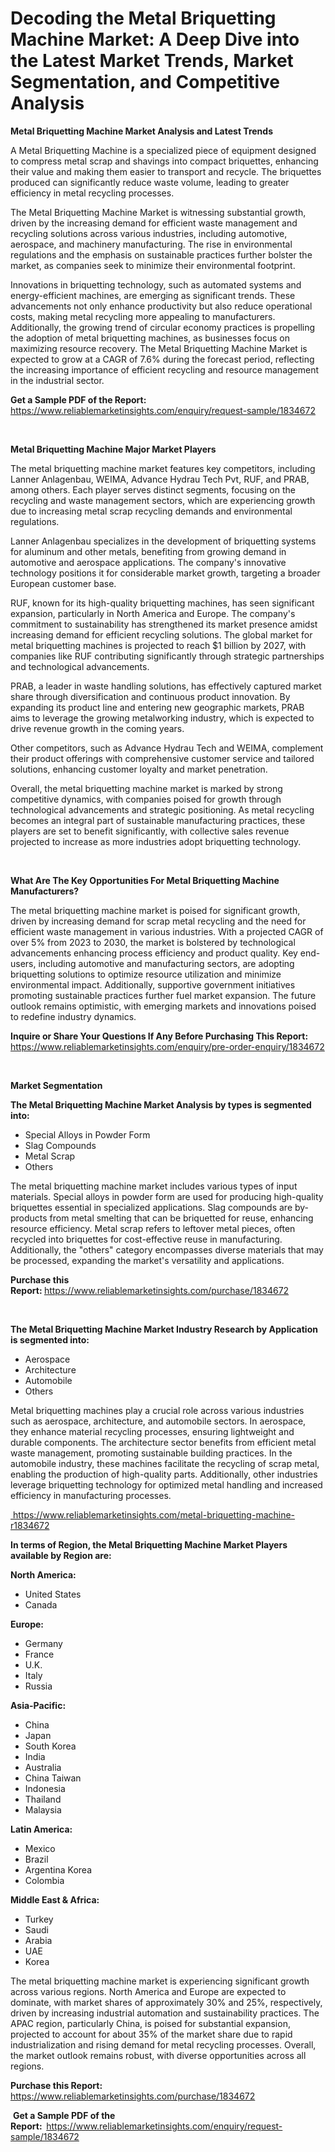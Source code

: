 <p><h1>Decoding the Metal Briquetting Machine Market: A Deep Dive into the Latest Market Trends, Market Segmentation, and Competitive Analysis</h1></p><p><strong>Metal Briquetting Machine Market Analysis and Latest Trends</strong></p>
<p><p>A Metal Briquetting Machine is a specialized piece of equipment designed to compress metal scrap and shavings into compact briquettes, enhancing their value and making them easier to transport and recycle. The briquettes produced can significantly reduce waste volume, leading to greater efficiency in metal recycling processes. </p><p>The Metal Briquetting Machine Market is witnessing substantial growth, driven by the increasing demand for efficient waste management and recycling solutions across various industries, including automotive, aerospace, and machinery manufacturing. The rise in environmental regulations and the emphasis on sustainable practices further bolster the market, as companies seek to minimize their environmental footprint.</p><p>Innovations in briquetting technology, such as automated systems and energy-efficient machines, are emerging as significant trends. These advancements not only enhance productivity but also reduce operational costs, making metal recycling more appealing to manufacturers. Additionally, the growing trend of circular economy practices is propelling the adoption of metal briquetting machines, as businesses focus on maximizing resource recovery. The Metal Briquetting Machine Market is expected to grow at a CAGR of 7.6% during the forecast period, reflecting the increasing importance of efficient recycling and resource management in the industrial sector.</p></p>
<p><strong>Get a Sample PDF of the Report:&nbsp;</strong> <a href="https://www.reliablemarketinsights.com/enquiry/request-sample/1834672?utm_campaign=3111&utm_medium=2&utm_source=Github&utm_content=ia&utm_term=16042025&utm_id=metal-briquetting-machine">https://www.reliablemarketinsights.com/enquiry/request-sample/1834672</a></p>
<p>&nbsp;</p>
<p><strong>Metal Briquetting Machine Major Market Players</strong></p>
<p><p>The metal briquetting machine market features key competitors, including Lanner Anlagenbau, WEIMA, Advance Hydrau Tech Pvt, RUF, and PRAB, among others. Each player serves distinct segments, focusing on the recycling and waste management sectors, which are experiencing growth due to increasing metal scrap recycling demands and environmental regulations.</p><p>Lanner Anlagenbau specializes in the development of briquetting systems for aluminum and other metals, benefiting from growing demand in automotive and aerospace applications. The company's innovative technology positions it for considerable market growth, targeting a broader European customer base.</p><p>RUF, known for its high-quality briquetting machines, has seen significant expansion, particularly in North America and Europe. The company's commitment to sustainability has strengthened its market presence amidst increasing demand for efficient recycling solutions. The global market for metal briquetting machines is projected to reach $1 billion by 2027, with companies like RUF contributing significantly through strategic partnerships and technological advancements.</p><p>PRAB, a leader in waste handling solutions, has effectively captured market share through diversification and continuous product innovation. By expanding its product line and entering new geographic markets, PRAB aims to leverage the growing metalworking industry, which is expected to drive revenue growth in the coming years.</p><p>Other competitors, such as Advance Hydrau Tech and WEIMA, complement their product offerings with comprehensive customer service and tailored solutions, enhancing customer loyalty and market penetration.</p><p>Overall, the metal briquetting machine market is marked by strong competitive dynamics, with companies poised for growth through technological advancements and strategic positioning. As metal recycling becomes an integral part of sustainable manufacturing practices, these players are set to benefit significantly, with collective sales revenue projected to increase as more industries adopt briquetting technology.</p></p>
<p>&nbsp;</p>
<p><strong>What Are The Key Opportunities For Metal Briquetting Machine Manufacturers?</strong></p>
<p><p>The metal briquetting machine market is poised for significant growth, driven by increasing demand for scrap metal recycling and the need for efficient waste management in various industries. With a projected CAGR of over 5% from 2023 to 2030, the market is bolstered by technological advancements enhancing process efficiency and product quality. Key end-users, including automotive and manufacturing sectors, are adopting briquetting solutions to optimize resource utilization and minimize environmental impact. Additionally, supportive government initiatives promoting sustainable practices further fuel market expansion. The future outlook remains optimistic, with emerging markets and innovations poised to redefine industry dynamics.</p></p>
<p><strong>Inquire or Share Your Questions If Any Before Purchasing This Report:</strong> <a href="https://www.reliablemarketinsights.com/enquiry/pre-order-enquiry/1834672?utm_campaign=3111&utm_medium=2&utm_source=Github&utm_content=ia&utm_term=16042025&utm_id=metal-briquetting-machine">https://www.reliablemarketinsights.com/enquiry/pre-order-enquiry/1834672</a></p>
<p>&nbsp;</p>
<p><strong>Market Segmentation</strong></p>
<p><strong>The Metal Briquetting Machine Market Analysis by types is segmented into:</strong></p>
<p><ul><li>Special Alloys in Powder Form</li><li>Slag Compounds</li><li>Metal Scrap</li><li>Others</li></ul></p>
<p><p>The metal briquetting machine market includes various types of input materials. Special alloys in powder form are used for producing high-quality briquettes essential in specialized applications. Slag compounds are by-products from metal smelting that can be briquetted for reuse, enhancing resource efficiency. Metal scrap refers to leftover metal pieces, often recycled into briquettes for cost-effective reuse in manufacturing. Additionally, the "others" category encompasses diverse materials that may be processed, expanding the market's versatility and applications.</p></p>
<p><strong>Purchase this Report:&nbsp;</strong><a href="https://www.reliablemarketinsights.com/purchase/1834672?utm_campaign=3111&utm_medium=2&utm_source=Github&utm_content=ia&utm_term=16042025&utm_id=metal-briquetting-machine">https://www.reliablemarketinsights.com/purchase/1834672</a></p>
<p>&nbsp;</p>
<p><strong>The Metal Briquetting Machine Market Industry Research by Application is segmented into:</strong></p>
<p><ul><li>Aerospace</li><li>Architecture</li><li>Automobile</li><li>Others</li></ul></p>
<p><p>Metal briquetting machines play a crucial role across various industries such as aerospace, architecture, and automobile sectors. In aerospace, they enhance material recycling processes, ensuring lightweight and durable components. The architecture sector benefits from efficient metal waste management, promoting sustainable building practices. In the automobile industry, these machines facilitate the recycling of scrap metal, enabling the production of high-quality parts. Additionally, other industries leverage briquetting technology for optimized metal handling and increased efficiency in manufacturing processes.</p></p>
<p><a href="https://www.reliablemarketinsights.com/metal-briquetting-machine-r1834672?utm_campaign=3111&utm_medium=2&utm_source=Github&utm_content=ia&utm_term=16042025&utm_id=metal-briquetting-machine">&nbsp;https://www.reliablemarketinsights.com/metal-briquetting-machine-r1834672</a></p>
<p><strong>In terms of Region, the Metal Briquetting Machine Market Players available by Region are:</strong></p>
<p>
    <p> <strong> North America: </strong>
        <ul>
            <li>United States</li>
            <li>Canada</li>
        </ul>
        </p> 
    <p> <strong> Europe: </strong>
        <ul>
            <li>Germany</li>
            <li>France</li>
            <li>U.K.</li>
            <li>Italy</li>
            <li>Russia</li>
        </ul>
        </p> 
    <p> <strong> Asia-Pacific: </strong>
        <ul>
            <li>China</li>
            <li>Japan</li>
            <li>South Korea</li>
            <li>India</li>
            <li>Australia</li>
            <li>China Taiwan</li>
            <li>Indonesia</li>
            <li>Thailand</li>
            <li>Malaysia</li>
        </ul>
        </p> 
    <p> <strong> Latin America: </strong>
        <ul>
            <li>Mexico</li>
            <li>Brazil</li>
            <li>Argentina Korea</li>
            <li>Colombia</li>
        </ul>
        </p> 
    <p> <strong> Middle East & Africa: </strong>
        <ul>
            <li>Turkey</li>
            <li>Saudi</li>
            <li>Arabia</li>
            <li>UAE</li>
            <li>Korea</li>
        </ul>
    </p>
    </p>
<p><p>The metal briquetting machine market is experiencing significant growth across various regions. North America and Europe are expected to dominate, with market shares of approximately 30% and 25%, respectively, driven by increasing industrial automation and sustainability practices. The APAC region, particularly China, is poised for substantial expansion, projected to account for about 35% of the market share due to rapid industrialization and rising demand for metal recycling processes. Overall, the market outlook remains robust, with diverse opportunities across all regions.</p></p>
<p><strong>Purchase this Report: </strong><a href="https://www.reliablemarketinsights.com/purchase/1834672?utm_campaign=3111&utm_medium=2&utm_source=Github&utm_content=ia&utm_term=16042025&utm_id=metal-briquetting-machine">https://www.reliablemarketinsights.com/purchase/1834672</a></p>
<p>&nbsp;<strong>Get a Sample PDF of the Report:&nbsp;&nbsp;</strong><a href="https://www.reliablemarketinsights.com/enquiry/request-sample/1834672?utm_campaign=3111&utm_medium=2&utm_source=Github&utm_content=ia&utm_term=16042025&utm_id=metal-briquetting-machine">https://www.reliablemarketinsights.com/enquiry/request-sample/1834672</a></p>
<p><strong></strong></p>
<p><p></p><p></p><p></p></p>